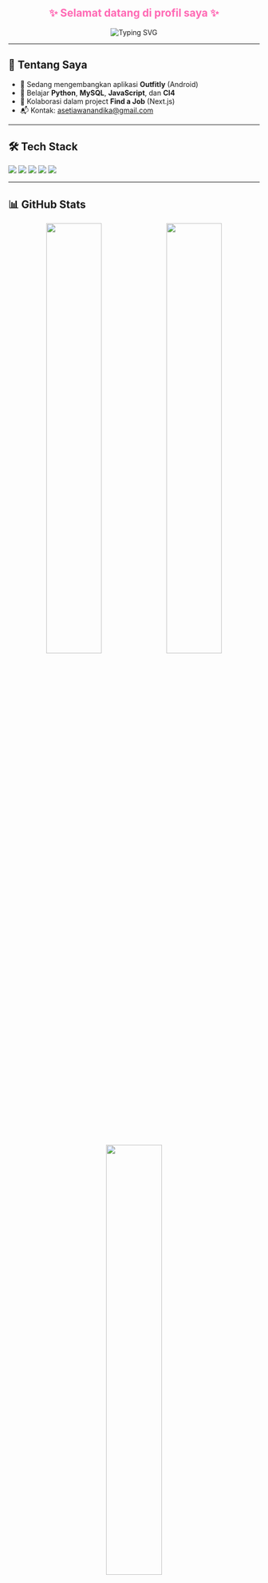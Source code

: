 <h2 align="center">
  <span style="color:#FF69B4;">
    ✨ Selamat datang di profil saya ✨
  </span>
</h2>

<p align="center">
  <img src="https://readme-typing-svg.demolab.com?font=Fira+Code&size=22&pause=1000&color=FF69B4&center=true&vCenter=true&width=600&lines=Halo,+saya+Setiawan!;Masih+pemula+nih+bang+🙏;Belajar+terus+biar+lebih+baik+💪" alt="Typing SVG" />
</p>



---

## 👋 Tentang Saya

- 🔭 Sedang mengembangkan aplikasi **Outfitly** (Android)
- 🌱 Belajar **Python**, **MySQL**, **JavaScript**, dan **CI4**
- 👥 Kolaborasi dalam project **Find a Job** (Next.js)
- 📬 Kontak: asetiawanandika@gmail.com

---

## 🛠 Tech Stack

<p>
  <img src="https://img.shields.io/badge/JavaScript-F7DF1E?style=for-the-badge&logo=javascript&logoColor=black" />
  <img src="https://img.shields.io/badge/Python-3776AB?style=for-the-badge&logo=python&logoColor=white" />
  <img src="https://img.shields.io/badge/MySQL-005E87?style=for-the-badge&logo=mysql&logoColor=white" />
  <img src="https://img.shields.io/badge/CodeIgniter-F52A0E?style=for-the-badge&logo=codeigniter&logoColor=white" />
  <img src="https://img.shields.io/badge/Android-3DDC84?style=for-the-badge&logo=android&logoColor=white" />
</p>

---

## 📊 GitHub Stats

<p align="center">
  <img src="https://github-readme-stats.vercel.app/api?username=AndikaSetiawann&show_icons=true&theme=radical" width="47%" />
  <img src="https://github-readme-streak-stats.herokuapp.com/?user=AndikaSetiawann&theme=radical" width="47%" />
</p>

<p align="center">
  <img src="https://github-readme-stats.vercel.app/api/top-langs/?username=AndikaSetiawann&layout=compact&theme=radical" width="47%" />
</p>

---

![Profile Views](https://komarev.com/ghpvc/?username=AndikaSetiawann&color=ff69b4)

---

<p align="center">
  💬 <i>"Ngoding itu bukan siapa paling jago, tapi siapa yang paling konsisten belajar."</i>
</p>
